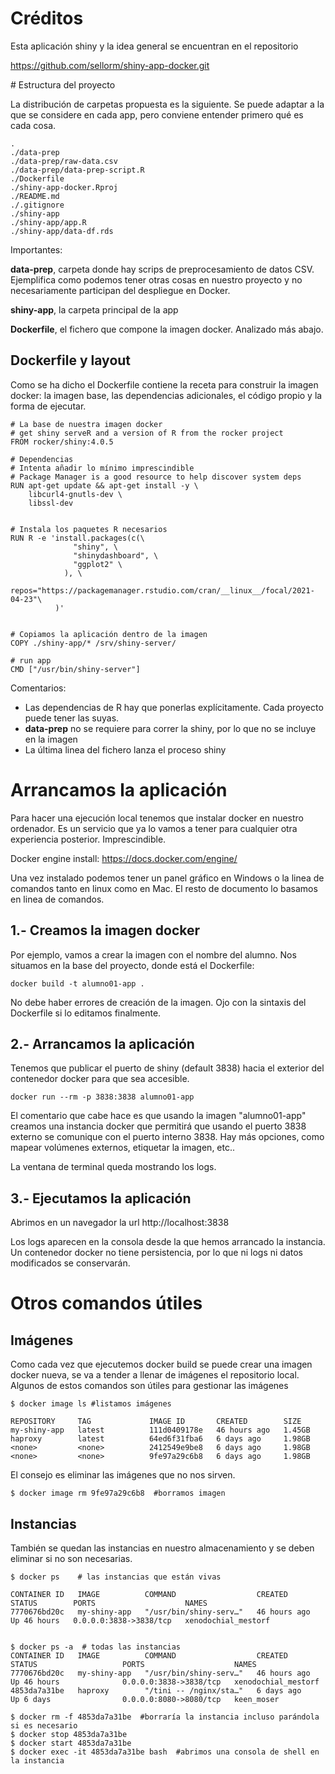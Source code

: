 # Créditos

Esta aplicación shiny y la idea general se encuentran en el repositorio 

https://github.com/sellorm/shiny-app-docker.git


# Estructura del proyecto


La distribución de carpetas propuesta es la siguiente. Se puede adaptar a la que se considere en cada app, pero conviene entender primero qué es cada cosa.

```
.
./data-prep
./data-prep/raw-data.csv
./data-prep/data-prep-script.R
./Dockerfile
./shiny-app-docker.Rproj
./README.md
./.gitignore
./shiny-app
./shiny-app/app.R
./shiny-app/data-df.rds
```


Importantes:

**data-prep**, carpeta donde hay scrips de preprocesamiento de datos CSV. Ejemplifica como podemos tener otras cosas en nuestro proyecto y no necesariamente participan del despliegue en Docker.

**shiny-app**, la carpeta principal de la app

**Dockerfile**, el fichero que compone la imagen docker. Analizado más abajo.



## Dockerfile y layout


Como se ha dicho el Dockerfile contiene la receta para construir la imagen docker: la imagen base, las dependencias adicionales, el código propio y la forma de ejecutar. 

```
# La base de nuestra imagen docker
# get shiny serveR and a version of R from the rocker project
FROM rocker/shiny:4.0.5

# Dependencias
# Intenta añadir lo mínimo imprescindible
# Package Manager is a good resource to help discover system deps
RUN apt-get update && apt-get install -y \
    libcurl4-gnutls-dev \
    libssl-dev


# Instala los paquetes R necesarios
RUN R -e 'install.packages(c(\
              "shiny", \
              "shinydashboard", \
              "ggplot2" \
            ), \
            repos="https://packagemanager.rstudio.com/cran/__linux__/focal/2021-04-23"\
          )'


# Copiamos la aplicación dentro de la imagen
COPY ./shiny-app/* /srv/shiny-server/

# run app
CMD ["/usr/bin/shiny-server"]
```


Comentarios:

  - Las dependencias de R hay que ponerlas explícitamente. Cada proyecto puede tener las suyas.
  - **data-prep** no se requiere para correr la shiny, por lo que no se incluye en la imagen
  - La última linea del fichero lanza el proceso shiny  


# Arrancamos la aplicación

Para hacer una ejecución local tenemos que instalar docker en nuestro ordenador. Es un servicio que ya lo vamos a tener para cualquier otra experiencia posterior. Imprescindible.

Docker engine install: https://docs.docker.com/engine/


Una vez instalado podemos tener un panel gráfico en Windows o la linea de comandos tanto en linux como en Mac. El resto de documento lo basamos en linea de comandos.


## 1.- Creamos la imagen docker


Por ejemplo, vamos a crear la imagen con el nombre del alumno. Nos situamos en la base del proyecto, donde está el Dockerfile:

```
docker build -t alumno01-app .
```


No debe haber errores de creación de la imagen. Ojo con la sintaxis del Dockerfile si lo editamos finalmente.

## 2.- Arrancamos la aplicación

Tenemos que publicar el puerto de shiny (default 3838) hacia el exterior del contenedor docker para que sea accesible.


```
docker run --rm -p 3838:3838 alumno01-app
```

El comentario que cabe hace es que usando la imagen "alumno01-app" creamos una instancia docker que permitirá que usando el puerto 3838 externo se comunique con el puerto interno 3838. Hay más opciones, como mapear volúmenes externos, etiquetar la imagen, etc..


La ventana de terminal queda mostrando los logs.


## 3.- Ejecutamos la aplicación

Abrimos en un navegador la url http://localhost:3838

Los logs aparecen en la consola desde la que hemos arrancado la instancia.
Un contenedor docker no tiene persistencia, por lo que ni logs ni datos modificados se conservarán. 


# Otros comandos útiles


## Imágenes 


Como cada vez que ejecutemos docker build se puede crear una imagen docker nueva, se va a tender a llenar de imágenes el repositorio local. Algunos de estos comandos son útiles para gestionar las imágenes

```
$ docker image ls #listamos imágenes

REPOSITORY     TAG             IMAGE ID       CREATED        SIZE
my-shiny-app   latest          111d0409178e   46 hours ago   1.45GB
haproxy        latest          64ed6f31fba6   6 days ago     1.98GB
<none>         <none>          2412549e9be8   6 days ago     1.98GB
<none>         <none>          9fe97a29c6b8   6 days ago     1.98GB
```

El consejo es eliminar las imágenes que no nos sirven. 

```
$ docker image rm 9fe97a29c6b8  #borramos imagen
```

## Instancias 

También se quedan las instancias en nuestro almacenamiento y se deben eliminar si no son necesarias.

```
$ docker ps    # las instancias que están vivas

CONTAINER ID   IMAGE          COMMAND                  CREATED        STATUS        PORTS                    NAMES
7770676bd20c   my-shiny-app   "/usr/bin/shiny-serv…"   46 hours ago   Up 46 hours   0.0.0.0:3838->3838/tcp   xenodochial_mestorf
```

```

$ docker ps -a  # todas las instancias 
CONTAINER ID   IMAGE          COMMAND                  CREATED        STATUS                   PORTS                    NAMES
7770676bd20c   my-shiny-app   "/usr/bin/shiny-serv…"   46 hours ago   Up 46 hours              0.0.0.0:3838->3838/tcp   xenodochial_mestorf
4853da7a31be   haproxy        "/tini -- /nginx/sta…"   6 days ago     Up 6 days                0.0.0.0:8080->8080/tcp   keen_moser
```


```
$ docker rm -f 4853da7a31be  #borraría la instancia incluso parándola si es necesario
$ docker stop 4853da7a31be
$ docker start 4853da7a31be
$ docker exec -it 4853da7a31be bash  #abrimos una consola de shell en la instancia

```


